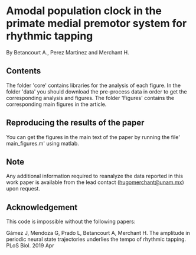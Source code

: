 # Amodal population clock in the primate medial premotor system for rhythmic tapping
By Betancourt A., Perez Martinez and Merchant H.
## Contents

The folder 'core' contains libraries for the analysis of each figure.
In the folder 'data' you should download the pre-process data in order to get the corresponding analysis and figures. 
The folder 'Figures' contains the corresponding main figures in the article.

## Reproducing the results of the paper
You can get the figures in the main text of the paper by running the file' main_figures.m' using matlab.
## Note
Any additional information required to reanalyze the data reported in this work paper is available from the lead contact (hugomerchant@unam.mx) upon request.
## Acknowledgement
This code is impossible without the following papers:

Gámez J, Mendoza G, Prado L, Betancourt A, Merchant H. The amplitude in periodic neural state trajectories underlies the tempo of rhythmic tapping. PLoS Biol. 2019 Apr
